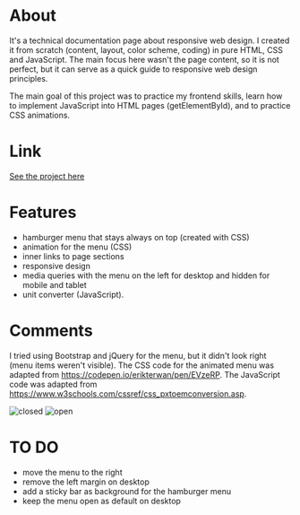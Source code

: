# About
It's a technical documentation page about responsive web design. I created it from scratch (content, layout, color scheme, coding) in pure HTML, CSS and JavaScript. The main focus here wasn't the page content, so it is not perfect, but it can serve as a quick guide to responsive web design principles. 

The main goal of this project was to practice my frontend skills, learn how to implement JavaScript into HTML pages (getElementById), and to practice CSS animations.

# Link
[See the project here](https://witchdevelops.github.io/technical_documentation/)

# Features
- hamburger menu that stays always on top (created with CSS)
- animation for the menu (CSS)
- inner links to page sections
- responsive design
- media queries with the menu on the left for desktop and hidden for mobile and tablet
- unit converter (JavaScript).

# Comments
I tried using Bootstrap and jQuery for the menu, but it didn't look right (menu items weren't visible). 
The CSS code for the animated menu was adapted from https://codepen.io/erikterwan/pen/EVzeRP.
The JavaScript code was adapted from https://www.w3schools.com/cssref/css_pxtoemconversion.asp.

![closed](https://user-images.githubusercontent.com/112077394/194157632-f39791c0-7643-478f-bdf1-48f5e34404ae.png)
![open](https://user-images.githubusercontent.com/112077394/194157605-06a28a99-abaa-4b70-9ba3-630292fe89e2.png)

# TO DO
- move the menu to the right
- remove the left margin on desktop
- add a sticky bar as background for the hamburger menu
- keep the menu open as default on desktop
